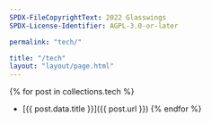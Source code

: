 ```yaml
---
SPDX-FileCopyrightText: 2022 Glasswings
SPDX-License-Identifier: AGPL-3.0-or-later

permalink: "tech/"

title: "/tech"
layout: "layout/page.html"
---
```


{% for post in collections.tech %}
-   [{{ post.data.title }}]({{ post.url }})
{% endfor %}
